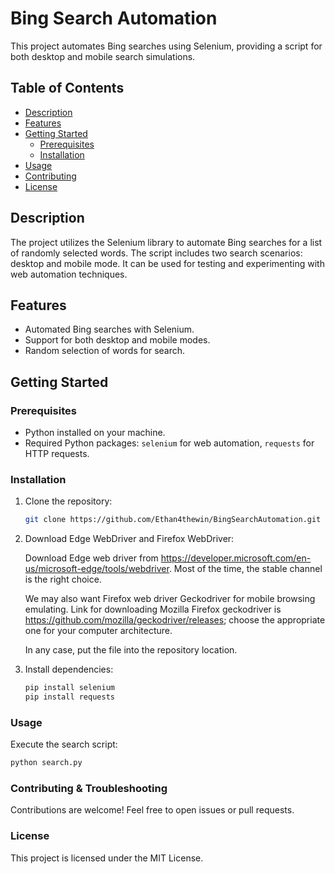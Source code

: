 # Bing Search Automation

This project automates Bing searches using Selenium, providing a script for both desktop and mobile search simulations.

## Table of Contents

- [Description](#description)
- [Features](#features)
- [Getting Started](#getting-started)
  - [Prerequisites](#prerequisites)
  - [Installation](#installation)
- [Usage](#usage)
- [Contributing](#contributing)
- [License](#license)

## Description

The project utilizes the Selenium library to automate Bing searches for a list of randomly selected words. The script includes two search scenarios: desktop and mobile mode. It can be used for testing and experimenting with web automation techniques.

## Features

- Automated Bing searches with Selenium.
- Support for both desktop and mobile modes.
- Random selection of words for search.

## Getting Started

### Prerequisites

- Python installed on your machine.
- Required Python packages: `selenium` for web automation, `requests` for HTTP requests.

### Installation

1. Clone the repository:

   ```bash
   git clone https://github.com/Ethan4thewin/BingSearchAutomation.git
   ```
2. Download Edge WebDriver and Firefox WebDriver:

   Download Edge web driver from https://developer.microsoft.com/en-us/microsoft-edge/tools/webdriver. Most of the time, the stable channel is the right choice.
   
   We may also want Firefox web driver Geckodriver for mobile browsing emulating. Link for downloading Mozilla Firefox geckodriver is https://github.com/mozilla/geckodriver/releases; choose the appropriate one for your computer architecture.
   
   In any case, put the file into the repository location.

4. Install dependencies:

   ```bash
   pip install selenium
   pip install requests
   ```

### Usage
Execute the search script:

```bash
python search.py
```

### Contributing & Troubleshooting
Contributions are welcome! Feel free to open issues or pull requests.

### License
This project is licensed under the MIT License.
